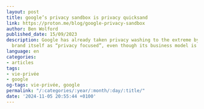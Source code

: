 ```yaml
---
layout: post
title: google’s privacy sandbox is privacy quicksand
link: https://proton.me/blog/google-privacy-sandbox
author: Ben Wolford
published_date: 15/09/2023
description: Google has already taken privacy washing to the extreme by trying to
  brand itself as “privacy focused”, even though its business model is based on surveillance.
language: en
categories:
- articles
tags:
- vie-privée
- google
og-tags: vie-privée, google
permalink: "/:categories/:year/:month/:day/:title/"
date: '2024-11-05 20:55:44 +0100'
---
```


